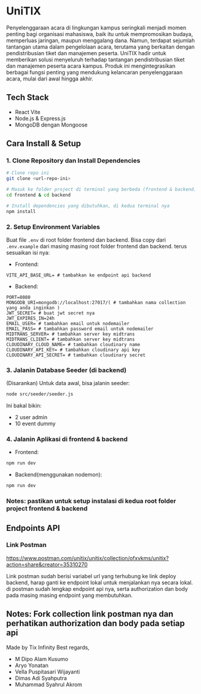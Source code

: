 # UniTIX

Penyelenggaraan acara di lingkungan kampus seringkali menjadi momen penting bagi organisasi mahasiswa, baik itu untuk mempromosikan budaya, memperluas jaringan, maupun menggalang dana. Namun, terdapat sejumlah tantangan utama dalam pengelolaan acara, terutama yang berkaitan dengan pendistribusian tiket dan manajemen peserta.
UniTIX hadir untuk memberikan solusi menyeluruh terhadap tantangan pendistribusian tiket dan manajemen peserta acara kampus. Produk ini mengintegrasikan berbagai fungsi penting yang mendukung kelancaran penyelenggaraan acara, mulai dari awal hingga akhir.

## Tech Stack

- React Vite
- Node.js & Express.js
- MongoDB dengan Mongoose

## Cara Install & Setup

### 1. Clone Repository dan Install Dependencies

```bash
# Clone repo ini
git clone <url-repo-ini>

# Masuk ke folder project di terminal yang berbeda (frontend & backend)
cd frontend & cd backend

# Install dependencies yang dibutuhkan, di kedua terminal nya
npm install
```

### 2. Setup Environment Variables

Buat file `.env` di root folder frontend dan backend. Bisa copy dari `.env.example` dari masing masing root folder frontend dan backend. terus sesuaikan isi nya:

- Frontend:
```env
VITE_API_BASE_URL= # tambahkan ke endpoint api backend
```

- Backend:
```env
PORT=8080
MONGODB_URI=mongodb://localhost:27017/( # tambahkan nama collection yang anda inginkan )
JWT_SECRET= # buat jwt secret nya
JWT_EXPIRES_IN=24h
EMAIL_USER= # tambahkan email untuk nodemailer
EMAIL_PASS= # tambahkan password email untuk nodemailer
MIDTRANS_SERVER= # tambahkan server key midtrans
MIDTRANS_CLIENT= # tambahkan server key midtrans
CLOUDINARY_CLOUD_NAME= # tambahkan cloudinary name
CLOUDINARY_API_KEY= # tambahkan cloudinary api key
CLOUDINARY_API_SECRET= # tambahkan cloudinary secret
```

### 3. Jalanin Database Seeder (di backend)

(Disarankan) Untuk data awal, bisa jalanin seeder:

```bash
node src/seeder/seeder.js
```

Ini bakal bikin:
- 2 user admin
- 10 event dummy

### 4. Jalanin Aplikasi di frontend & backend

- Frontend:
```bash
npm run dev
```

- Backend(menggunakan nodemon):
```bash
npm run dev
```
### Notes: pastikan untuk setup instalasi di kedua root folder project frontend & backend 

## Endpoints API

### Link Postman
https://www.postman.com/unitix/unitix/collection/ofxvkms/unitix?action=share&creator=35310270

Link postman sudah berisi variabel url yang terhubung ke link deploy backend, harap ganti ke endpoint lokal untuk menjalankan nya secara lokal.
di postman sudah lengkap endpoint api nya, serta authorization dan body pada masing masing endpoint yang membutuhkan. 

Notes: Fork collection link postman nya dan perhatikan authorization dan body pada setiap api 
---

Made by Tix Infinity
Best regards,
- M Dipo Alam Kusumo
- Aryo Yonatan
- Vella Puspitasari Wijayanti
- Dimas Adi Syahputra
- Muhammad Syahrul Akrom
